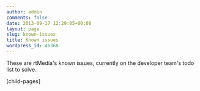 ```yaml
---
author: admin
comments: false
date: 2013-09-17 12:29:05+00:00
layout: page
slug: known-issues
title: Known issues
wordpress_id: 46368
---
```


These are rtMedia's known issues, currently on the developer team's todo list to solve.

[child-pages]
